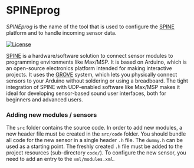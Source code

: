 # SPINEprog

*SPINEprog* is the name of the tool that is used to configure the [SPINE] platform and to handle incoming sensor data.

[![License](https://img.shields.io/badge/license-GPLv3-blue.svg)](https://www.gnu.org/licenses/gpl.html)

[SPINE] is a hardware/software solution to connect sensor modules to programming environments like Max/MSP. It is based on Arduino, which is an open-source electronics platform intended for making interactive projects. It uses the [GROVE] system, which lets you physically connect sensors to your Arduino without soldering or using a breadboard. The tight integration of SPINE with UDP-enabled software like Max/MSP makes it ideal for developing sensor-based sound user interfaces, both for beginners and advanced users.

### Adding new modules / sensors
The `src` folder contains the source code. In order to add new modules, a new header file must be created in the `src/code` folder. You should bundle all code for the new sensor in a single header `.h` file. The `dummy.h` can be used as a starting point. The freshly created `.h` file must be added to the project resources (sub-directory `code/`). To configure the new sensor, you need to add an entry to the `xml/modules.xml`.

[SPINE]: <http://www.cemfi.de/research/spine/>
[GROVE]: <http://www.seeedstudio.com/wiki/Grove_System>

[v1.0.0]: <https://github.com/cemfi/spine2-spineprog/releases/tag/v1.0.0>
[v1.1.0]: <https://github.com/cemfi/spine2-spineprog/releases/tag/v1.1.0>
